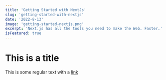 ```yaml
---
title: 'Getting Started with NextJs'
slug: 'getting-started-with-nextjs'
date: '2022-8-13'
image: 'getting-started-nextjs.png'
excerpt: 'Next.js has all the tools you need to make the Web. Faster.'
isFeatured: true
---
```


# This is a title

This is some regular text with a [link](https://google.com)
